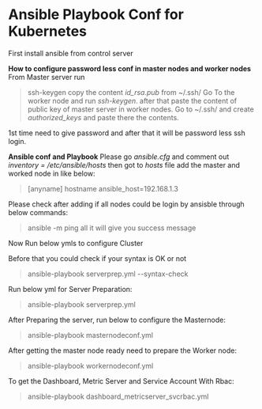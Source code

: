 # Ansible Playbook Conf for Kubernetes
First install ansible from control server

**How to configure password less conf in master nodes and worker nodes**
From Master server run
> ssh-keygen
copy the content *id_rsa.pub* from ~/.ssh/
Go To the worker node and run *ssh-keygen*.
after that paste the content of public key of master server in worker nodes.
Go to ~/.ssh/ and create *authorized_keys* and paste there the contents.

1st time need to give password and after that it will be password less ssh login.

**Ansible conf and Playbook**
Please go *ansible.cfg* and comment out *inventory      = /etc/ansible/hosts*
then got to *hosts* file add the master and worked node in like below:
>[anyname]
>hostname ansible_host=192.168.1.3

Please check after adding if all nodes could be login by ansisble through below commands:
>ansible -m ping all
it will give you success message

Now Run below ymls to configure Cluster

Before that you could check if your syntax is OK or not
>ansible-playbook serverprep.yml --syntax-check

Run below yml for Server Preparation:
>ansible-playbook serverprep.yml

After Preparing the server, run below to configure the Masternode:
>ansible-playbook masternodeconf.yml

After getting the master node ready need to prepare the Worker node:
>ansible-playbook workernodeconf.yml

To get the Dashboard, Metric Server and Service Account With Rbac:
>ansible-playbook dashboard_metricserver_svcrbac.yml
